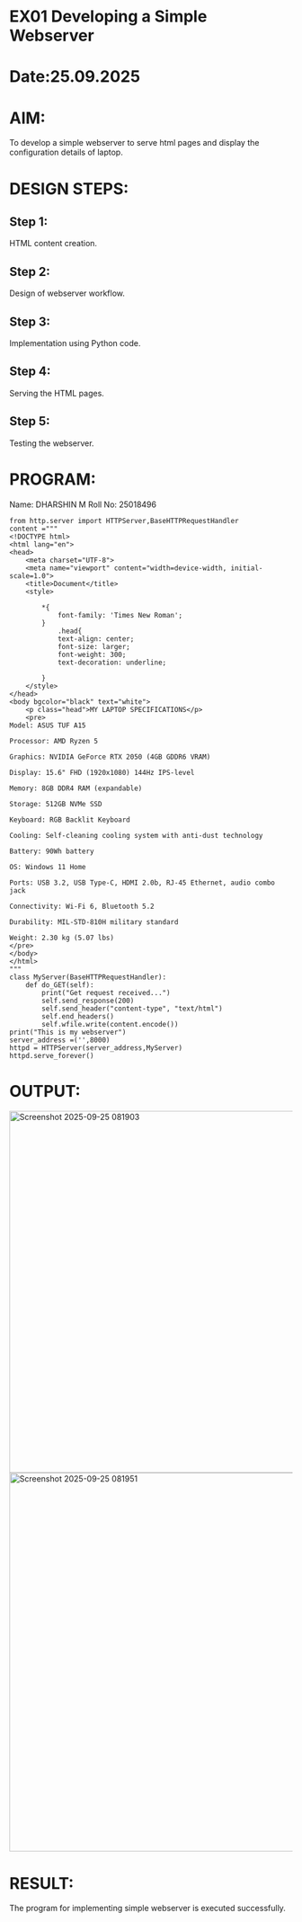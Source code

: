 # EX01 Developing a Simple Webserver

# Date:25.09.2025
# AIM:
To develop a simple webserver to serve html pages and display the configuration details of laptop.

# DESIGN STEPS:
## Step 1:
HTML content creation.

## Step 2:
Design of webserver workflow.

## Step 3:
Implementation using Python code.

## Step 4:
Serving the HTML pages.

## Step 5:
Testing the webserver.

# PROGRAM:
Name: DHARSHIN M
Roll No: 25018496

```
from http.server import HTTPServer,BaseHTTPRequestHandler
content ="""
<!DOCTYPE html>
<html lang="en">
<head>
    <meta charset="UTF-8">
    <meta name="viewport" content="width=device-width, initial-scale=1.0">
    <title>Document</title>
    <style>
        
        *{
            font-family: 'Times New Roman';
        }
            .head{
            text-align: center;
            font-size: larger;
            font-weight: 300;
            text-decoration: underline;
            
        }
    </style>
</head>
<body bgcolor="black" text="white">
    <p class="head">MY LAPTOP SPECIFICATIONS</p>
    <pre>
Model: ASUS TUF A15

Processor: AMD Ryzen 5

Graphics: NVIDIA GeForce RTX 2050 (4GB GDDR6 VRAM)

Display: 15.6" FHD (1920x1080) 144Hz IPS-level

Memory: 8GB DDR4 RAM (expandable)

Storage: 512GB NVMe SSD

Keyboard: RGB Backlit Keyboard

Cooling: Self-cleaning cooling system with anti-dust technology

Battery: 90Wh battery

OS: Windows 11 Home

Ports: USB 3.2, USB Type-C, HDMI 2.0b, RJ-45 Ethernet, audio combo jack

Connectivity: Wi-Fi 6, Bluetooth 5.2

Durability: MIL-STD-810H military standard

Weight: 2.30 kg (5.07 lbs)
</pre>
</body>
</html>
"""
class MyServer(BaseHTTPRequestHandler):
    def do_GET(self):
        print("Get request received...")
        self.send_response(200)
        self.send_header("content-type", "text/html")
        self.end_headers()
        self.wfile.write(content.encode())
print("This is my webserver")
server_address =('',8000)
httpd = HTTPServer(server_address,MyServer)
httpd.serve_forever()

```
# OUTPUT:
<img width="1262" height="644" alt="Screenshot 2025-09-25 081903" src="https://github.com/user-attachments/assets/cc17df95-b54a-49b9-b99f-4a91788a322b" />

<img width="1259" height="674" alt="Screenshot 2025-09-25 081951" src="https://github.com/user-attachments/assets/d1741664-9871-4cce-805c-2211dd06bab2" />


# RESULT:
The program for implementing simple webserver is executed successfully.
